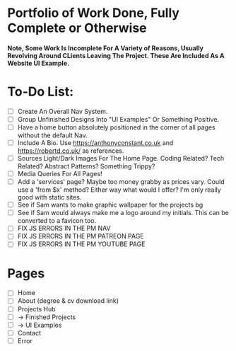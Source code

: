 # Portfolio of Work Done, Fully Complete or Otherwise

#### Note, Some Work Is Incomplete For A Variety of Reasons, Usually Revolving Around CLients Leaving The Project. These Are Included As A Website UI Example.

# To-Do List:

- [ ] Create An Overall Nav System.
- [ ] Group Unfinished Designs Into "UI Examples" Or Something Positive.
- [ ] Have a home button absolutely positioned in the corner of all pages without the default Nav.
- [ ] Include A Bio. Use https://anthonyconstant.co.uk and https://robertd.co.uk/ as references.
- [ ] Sources Light/Dark Images For The Home Page. Coding Related? Tech Related? Abstract Patterns? Something Trippy?
- [ ] Media Queries For All Pages!
- [ ] Add a 'services' page? Maybe too money grabby as prices vary. Could use a 'from $x' method? Either way what would I offer? I'm only really good with static sites.
- [ ] See if Sam wants to make graphic wallpaper for the projects bg
- [ ] See if Sam would always make me a logo around my initials. This can be converted to a favicon too.
- [ ] FIX JS ERRORS IN THE PM NAV
- [ ] FIX JS ERRORS IN THE PM PATREON PAGE
- [ ] FIX JS ERRORS IN THE PM YOUTUBE PAGE

# Pages

- [ ] Home
- [ ] About (degree & cv download link)
- [ ] Projects Hub
- [ ] -> Finished Projects
- [ ] -> UI Examples
- [ ] Contact
- [ ] Error
